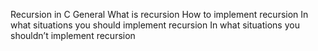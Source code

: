 Recursion  in C
General
What is recursion
How to implement recursion
In what situations you should implement recursion
In what situations you shouldn’t implement recursion

